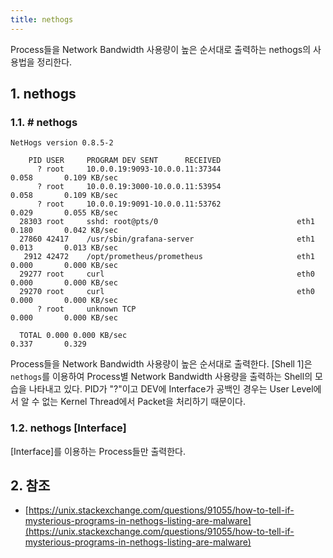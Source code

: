 ```yaml
---
title: nethogs
---
```


Process들을 Network Bandwidth 사용량이 높은 순서대로 출력하는 nethogs의 사용법을 정리한다.

## 1. nethogs

### 1.1. # nethogs

```shell {caption="[Shell 1] nethogs"}
NetHogs version 0.8.5-2

    PID USER     PROGRAM DEV SENT      RECEIVED
      ? root     10.0.0.19:9093-10.0.0.11:37344                             0.058       0.109 KB/sec
      ? root     10.0.0.19:3000-10.0.0.11:53954                             0.058       0.109 KB/sec
      ? root     10.0.0.19:9091-10.0.0.11:53762                             0.029       0.055 KB/sec
  28303 root     sshd: root@pts/0                               eth1        0.180       0.042 KB/sec
  27860 42417    /usr/sbin/grafana-server                       eth1        0.013       0.013 KB/sec
   2912 42472    /opt/prometheus/prometheus                     eth1        0.000       0.000 KB/sec
  29277 root     curl                                           eth0        0.000       0.000 KB/sec
  29270 root     curl                                           eth0        0.000       0.000 KB/sec
      ? root     unknown TCP                                                0.000       0.000 KB/sec

  TOTAL 0.000 0.000 KB/sec                                                  0.337       0.329
```

Process들을 Network Bandwidth 사용량이 높은 순서대로 출력한다. [Shell 1]은 `nethogs`를 이용하여 Process별 Network Bandwidth 사용량을 출력하는 Shell의 모습을 나타내고 있다. PID가 "?"이고 DEV에 Interface가 공백인 경우는 User Level에서 알 수 없는 Kernel Thread에서 Packet을 처리하기 때문이다.

### 1.2. nethogs [Interface]

[Interface]를 이용하는 Process들만 출력한다.

## 2. 참조

* [https://unix.stackexchange.com/questions/91055/how-to-tell-if-mysterious-programs-in-nethogs-listing-are-malware](https://unix.stackexchange.com/questions/91055/how-to-tell-if-mysterious-programs-in-nethogs-listing-are-malware)


